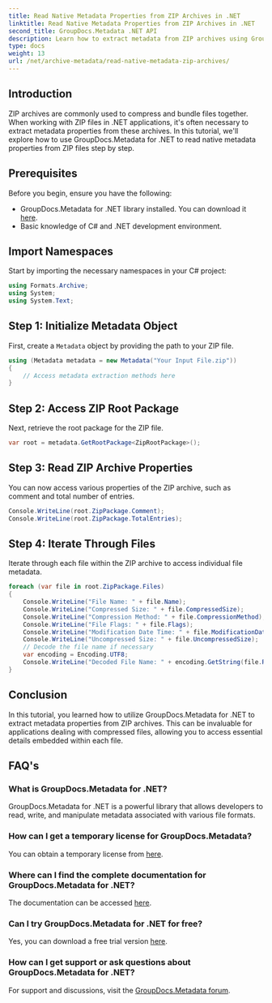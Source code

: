 ```yaml
---
title: Read Native Metadata Properties from ZIP Archives in .NET
linktitle: Read Native Metadata Properties from ZIP Archives in .NET
second_title: GroupDocs.Metadata .NET API
description: Learn how to extract metadata from ZIP archives using GroupDocs.Metadata for .NET. Explore step-by-step instructions for reading native properties.
type: docs
weight: 13
url: /net/archive-metadata/read-native-metadata-zip-archives/
---
```

## Introduction
ZIP archives are commonly used to compress and bundle files together. When working with ZIP files in .NET applications, it's often necessary to extract metadata properties from these archives. In this tutorial, we'll explore how to use GroupDocs.Metadata for .NET to read native metadata properties from ZIP files step by step.
## Prerequisites
Before you begin, ensure you have the following:
- GroupDocs.Metadata for .NET library installed. You can download it [here](https://releases.groupdocs.com/metadata/net/).
- Basic knowledge of C# and .NET development environment.

## Import Namespaces
Start by importing the necessary namespaces in your C# project:
```csharp
using Formats.Archive;
using System;
using System.Text;
```
## Step 1: Initialize Metadata Object
First, create a `Metadata` object by providing the path to your ZIP file.
```csharp
using (Metadata metadata = new Metadata("Your Input File.zip"))
{
    // Access metadata extraction methods here
}
```
## Step 2: Access ZIP Root Package
Next, retrieve the root package for the ZIP file.
```csharp
var root = metadata.GetRootPackage<ZipRootPackage>();
```
## Step 3: Read ZIP Archive Properties
You can now access various properties of the ZIP archive, such as comment and total number of entries.
```csharp
Console.WriteLine(root.ZipPackage.Comment);
Console.WriteLine(root.ZipPackage.TotalEntries);
```
## Step 4: Iterate Through Files
Iterate through each file within the ZIP archive to access individual file metadata.
```csharp
foreach (var file in root.ZipPackage.Files)
{
    Console.WriteLine("File Name: " + file.Name);
    Console.WriteLine("Compressed Size: " + file.CompressedSize);
    Console.WriteLine("Compression Method: " + file.CompressionMethod);
    Console.WriteLine("File Flags: " + file.Flags);
    Console.WriteLine("Modification Date Time: " + file.ModificationDateTime);
    Console.WriteLine("Uncompressed Size: " + file.UncompressedSize);
    // Decode the file name if necessary
    var encoding = Encoding.UTF8;
    Console.WriteLine("Decoded File Name: " + encoding.GetString(file.RawName));
}
```

## Conclusion
In this tutorial, you learned how to utilize GroupDocs.Metadata for .NET to extract metadata properties from ZIP archives. This can be invaluable for applications dealing with compressed files, allowing you to access essential details embedded within each file.

## FAQ's
### What is GroupDocs.Metadata for .NET?
GroupDocs.Metadata for .NET is a powerful library that allows developers to read, write, and manipulate metadata associated with various file formats.
### How can I get a temporary license for GroupDocs.Metadata?
You can obtain a temporary license from [here](https://purchase.groupdocs.com/temporary-license/).
### Where can I find the complete documentation for GroupDocs.Metadata for .NET?
The documentation can be accessed [here](https://reference.groupdocs.com/metadata/net/).
### Can I try GroupDocs.Metadata for .NET for free?
Yes, you can download a free trial version [here](https://releases.groupdocs.com/).
### How can I get support or ask questions about GroupDocs.Metadata for .NET?
For support and discussions, visit the [GroupDocs.Metadata forum](https://forum.groupdocs.com/c/metadata/14).

